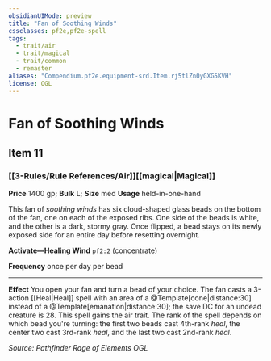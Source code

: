 ```yaml
---
obsidianUIMode: preview
title: "Fan of Soothing Winds"
cssclasses: pf2e,pf2e-spell
tags:
  - trait/air
  - trait/magical
  - trait/common
  - remaster
aliases: "Compendium.pf2e.equipment-srd.Item.rj5tlZn0yGXG5KVH"
license: OGL
---
```

# Fan of Soothing Winds
## Item 11
### [[3-Rules/Rule References/Air]][[magical|Magical]]


**Price** 1400 gp; 
**Bulk** L; **Size** med
**Usage** held-in-one-hand

This fan of _soothing winds_ has six cloud-shaped glass beads on the bottom of the fan, one on each of the exposed ribs. One side of the beads is white, and the other is a dark, stormy gray. Once flipped, a bead stays on its newly exposed side for an entire day before resetting overnight.

**Activate—Healing Wind** `pf2:2` (concentrate)

**Frequency** once per day per bead

* * *

**Effect** You open your fan and turn a bead of your choice. The fan casts a 3-action [[Heal|Heal]] spell with an area of a @Template\[cone|distance:30\] instead of a @Template\[emanation|distance:30\]; the save DC for an undead creature is 28. This spell gains the air trait. The rank of the spell depends on which bead you're turning: the first two beads cast 4th-rank _heal_, the center two cast 3rd-rank _heal_, and the last two cast 2nd-rank _heal_.

*Source: Pathfinder Rage of Elements*
*OGL*